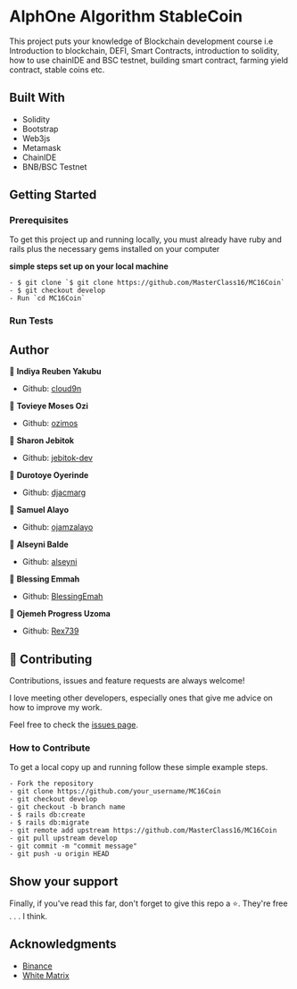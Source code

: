 # AlphOne Algorithm StableCoin

This project puts your knowledge of Blockchain development course i.e Introduction to blockchain, DEFI, Smart Contracts, introduction to solidity, how to use chainIDE and BSC testnet, building smart contract, farming yield contract, stable coins etc.

## Built With

- Solidity
- Bootstrap
- Web3js
- Metamask
- ChainIDE
- BNB/BSC Testnet

## Getting Started

### Prerequisites

To get this project up and running locally, you must already have ruby and rails plus the necessary gems installed on your computer

**simple steps set up on your local machine**

```
- $ git clone `$ git clone https://github.com/MasterClass16/MC16Coin`
- $ git checkout develop
- Run `cd MC16Coin`

```

### Run Tests

## Author

👤 **Indiya Reuben Yakubu**

- Github: [cloud9n](https://github.com/cloud9n)

👤 **Tovieye Moses Ozi**

- Github: [ozimos](https://github.com/ozimos)

👤 **Sharon Jebitok**

- Github: [jebitok-dev](https://github.com/jebitok-dev)

👤 **Durotoye Oyerinde**

- Github: [djacmarg](https://github.com/djacmarg)

👤 **Samuel Alayo**

- Github: [ojamzalayo ](https://github.com/ojamzalayo)

👤 **Alseyni Balde**

- Github: [alseyni](https://github.com/alseyni)

👤 **Blessing Emmah**

- Github: [BlessingEmah](https://github.com/BlessingEmah)

👤 **Ojemeh Progress Uzoma**

- Github: [Rex739](https://github.com/Rex739)

## 🤝 Contributing

Contributions, issues and feature requests are always welcome!

I love meeting other developers, especially ones that give me advice on how to improve my work.

Feel free to check the [issues page](https://github.com/MasterClass16/MC16Coin/issues).

### How to Contribute

To get a local copy up and running follow these simple example steps.

```
- Fork the repository
- git clone https://github.com/your_username/MC16Coin
- git checkout develop
- git checkout -b branch name
- $ rails db:create
- $ rails db:migrate
- git remote add upstream https://github.com/MasterClass16/MC16Coin
- git pull upstream develop
- git commit -m "commit message"
- git push -u origin HEAD
```

## Show your support

Finally, if you've read this far, don't forget to give this repo a ⭐️. They're free . . . I think.

## Acknowledgments

- [Binance](https://binance.org)
- [White Matrix]()
<!-- - Design idea by [Gregoire Vella on Behance](https://www.behance.net/gregoirevella) -->

